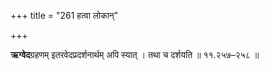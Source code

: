 +++
title = "261 हत्वा लोकान्"

+++

**ऋग्वेद**ग्रहणम् इतरवेदप्रदर्शनार्थम् अपि स्यात् । तथा च दर्शयति ॥ ११.२५७–२५८ ॥